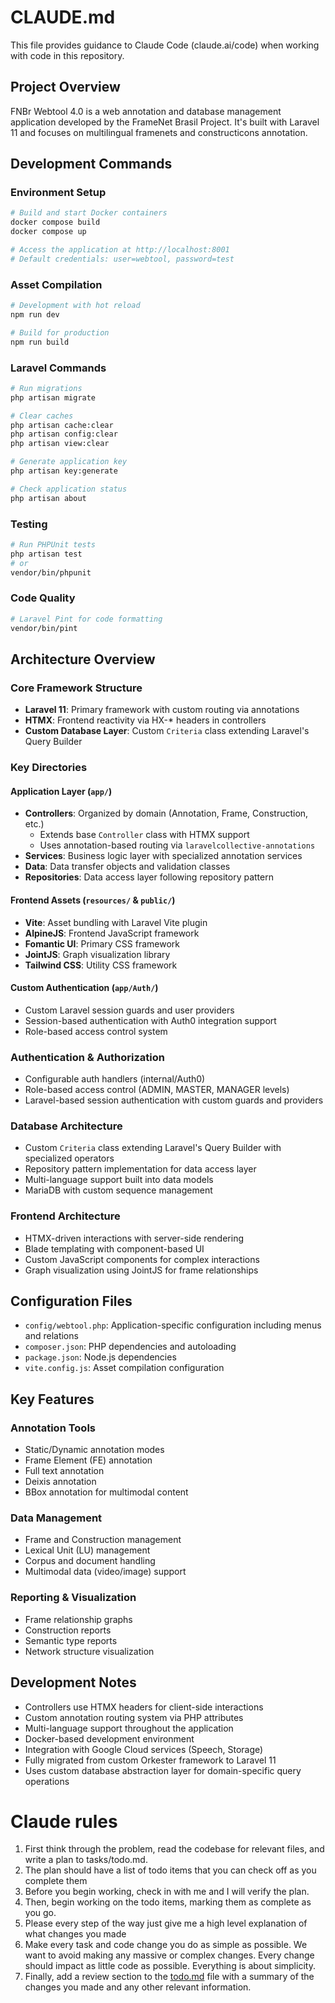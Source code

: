 # CLAUDE.md

This file provides guidance to Claude Code (claude.ai/code) when working with code in this repository.

## Project Overview

FNBr Webtool 4.0 is a web annotation and database management application developed by the FrameNet Brasil Project. It's built with Laravel 11 and focuses on multilingual framenets and constructicons annotation.

## Development Commands

### Environment Setup
```bash
# Build and start Docker containers
docker compose build
docker compose up

# Access the application at http://localhost:8001
# Default credentials: user=webtool, password=test
```

### Asset Compilation
```bash
# Development with hot reload
npm run dev

# Build for production
npm run build
```

### Laravel Commands
```bash
# Run migrations
php artisan migrate

# Clear caches
php artisan cache:clear
php artisan config:clear
php artisan view:clear

# Generate application key
php artisan key:generate

# Check application status
php artisan about
```

### Testing
```bash
# Run PHPUnit tests
php artisan test
# or
vendor/bin/phpunit
```

### Code Quality
```bash
# Laravel Pint for code formatting
vendor/bin/pint
```

## Architecture Overview

### Core Framework Structure
- **Laravel 11**: Primary framework with custom routing via annotations
- **HTMX**: Frontend reactivity via HX-* headers in controllers
- **Custom Database Layer**: Custom `Criteria` class extending Laravel's Query Builder

### Key Directories

#### Application Layer (`app/`)
- **Controllers**: Organized by domain (Annotation, Frame, Construction, etc.)
  - Extends base `Controller` class with HTMX support
  - Uses annotation-based routing via `laravelcollective-annotations`
- **Services**: Business logic layer with specialized annotation services
- **Data**: Data transfer objects and validation classes
- **Repositories**: Data access layer following repository pattern

#### Frontend Assets (`resources/` & `public/`)
- **Vite**: Asset bundling with Laravel Vite plugin
- **AlpineJS**: Frontend JavaScript framework
- **Fomantic UI**: Primary CSS framework
- **JointJS**: Graph visualization library
- **Tailwind CSS**: Utility CSS framework

#### Custom Authentication (`app/Auth/`)
- Custom Laravel session guards and user providers
- Session-based authentication with Auth0 integration support
- Role-based access control system

### Authentication & Authorization
- Configurable auth handlers (internal/Auth0)
- Role-based access control (ADMIN, MASTER, MANAGER levels)
- Laravel-based session authentication with custom guards and providers

### Database Architecture
- Custom `Criteria` class extending Laravel's Query Builder with specialized operators
- Repository pattern implementation for data access layer
- Multi-language support built into data models
- MariaDB with custom sequence management

### Frontend Architecture
- HTMX-driven interactions with server-side rendering
- Blade templating with component-based UI
- Custom JavaScript components for complex interactions
- Graph visualization using JointJS for frame relationships

## Configuration Files

- `config/webtool.php`: Application-specific configuration including menus and relations
- `composer.json`: PHP dependencies and autoloading
- `package.json`: Node.js dependencies
- `vite.config.js`: Asset compilation configuration

## Key Features

### Annotation Tools
- Static/Dynamic annotation modes
- Frame Element (FE) annotation
- Full text annotation
- Deixis annotation
- BBox annotation for multimodal content

### Data Management
- Frame and Construction management
- Lexical Unit (LU) management
- Corpus and document handling
- Multimodal data (video/image) support

### Reporting & Visualization
- Frame relationship graphs
- Construction reports
- Semantic type reports
- Network structure visualization

## Development Notes

- Controllers use HTMX headers for client-side interactions
- Custom annotation routing system via PHP attributes
- Multi-language support throughout the application
- Docker-based development environment
- Integration with Google Cloud services (Speech, Storage)
- Fully migrated from custom Orkester framework to Laravel 11
- Uses custom database abstraction layer for domain-specific query operations

# Claude rules

1. First think through the problem, read the codebase for relevant files, and write a plan to tasks/todo.md.
2. The plan should have a list of todo items that you can check off as you complete them
3. Before you begin working, check in with me and I will verify the plan.
4. Then, begin working on the todo items, marking them as complete as you go.
5. Please every step of the way just give me a high level explanation of what changes you made
6. Make every task and code change you do as simple as possible. We want to avoid making any massive or complex changes. Every change should impact as little code as possible. Everything is about simplicity.
7. Finally, add a review section to the [todo.md](http://todo.md/) file with a summary of the changes you made and any other relevant information.
